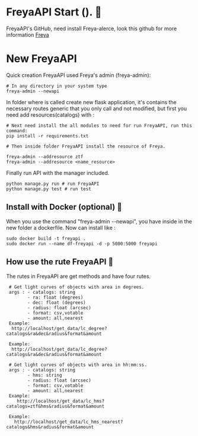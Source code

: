 # FreyaAPI Start (). 🚀
FreyaAPI's GitHub, need install Freya-alerce, look this github for more information [Freya](https://github.com/fernandezeric/Memoria)

# New FreyaAPI
Quick creation FreyaAPI used Freya's admin (freya-admin):
```
# In any directory in your system type
freya-admin --newapi

```
In folder where is called create new flask application, it's contains the
necessary routes generic that you only call and not modified, but first you need
add resources(catalogs) with :

```
# Next need install the all modules to need for run FreyaAPI, run this command:
pip install -r requirements.txt

# Then inside folder FreyaAPI install the resource of Freya.

freya-admin --addresource ztf
freya-admin --addresource <name_resource>

```

Finally run API with the manager included.
```
python manage.py run # run FreyaAPI
python manage.py test # run test
```

## Install with Docker (optional) 🔧
When you use the command "freya-admin --newapi", you have inside in the new folder a
dockerfile. Now can install like :

```
sudo docker build -t freyapi .
sudo docker run --name df-freyapi -d -p 5000:5000 freyapi
```

## How use the rute FreyaAPI 📖
The rutes in FreyaAPI are get methods and have four rutes.
```
 # Get light curves of objects with area in degrees.
 args : - catalogs: string
        - ra: float (degrees) 
        - dec: float (degrees)
        - radius: float (arcsec)
        - format: csv,votable
        - amount: all,nearest
 Example:
  http://localhost/get_data/lc_degree?catalogs&ra&dec&radius&format&amount
 
 Example:
  http://localhost/get_data/lc_degree?catalogs&ra&dec&radius&format&amount   
```
```
 # Get light curves of objects with area in hh:mm:ss.
 args : - catalogs: string
        - hms: string
        - radius: float (arcsec)
        - format: csv,votable
        - amount: all,nearest
 Example:
    http://localhost/get_data/lc_hms?catalogs=ztf&hms&radius&format&amount
 
 Example:
   http://localhost/get_data/lc_hms_nearest?catalogs&hms&radius&format&amount 
```